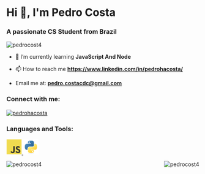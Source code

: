 <h1 align="left">Hi 👋, I'm Pedro Costa</h1>
<h3 align="left">A passionate CS Student from Brazil</h3>

<p align="left"> <img src="https://komarev.com/ghpvc/?username=pedrocost4&label=Profile%20views&color=0e75b6&style=flat" alt="pedrocost4" /> </p>

- 🌱 I’m currently learning **JavaScript And Node**

- 📫 How to reach me **https://www.linkedin.com/in/pedrohacosta/**

- Email me at: **pedro.costacdc@gmail.com**

<h3 align="left">Connect with me:</h3>
<p align="left">
<a href="https://linkedin.com/in/pedrohacosta" target="blank"><img align="center" src="https://raw.githubusercontent.com/rahuldkjain/github-profile-readme-generator/master/src/images/icons/Social/linked-in-alt.svg" alt="pedrohacosta" height="30" width="40" /></a>
</p>

<h3 align="left">Languages and Tools:</h3>
<p align="left"> <a href="https://developer.mozilla.org/en-US/docs/Web/JavaScript" target="_blank" rel="noreferrer"> <img src="https://raw.githubusercontent.com/devicons/devicon/master/icons/javascript/javascript-original.svg" alt="javascript" width="40" height="40"/> </a> <a href="https://www.python.org" target="_blank" rel="noreferrer"> <img src="https://raw.githubusercontent.com/devicons/devicon/master/icons/python/python-original.svg" alt="python" width="40" height="40"/> </a> </p>

<p><img align="left" height="170px" src="https://github-readme-stats.vercel.app/api/top-langs?username=pedrocost4&show_icons=true&locale=en&layout=compact" alt="pedrocost4" /></p>

<p></p>

<p>&nbsp;<img align="right" height="170px" src="https://github-readme-stats.vercel.app/api?username=pedrocost4&show_icons=true&locale=en" alt="pedrocost4" /></p>

